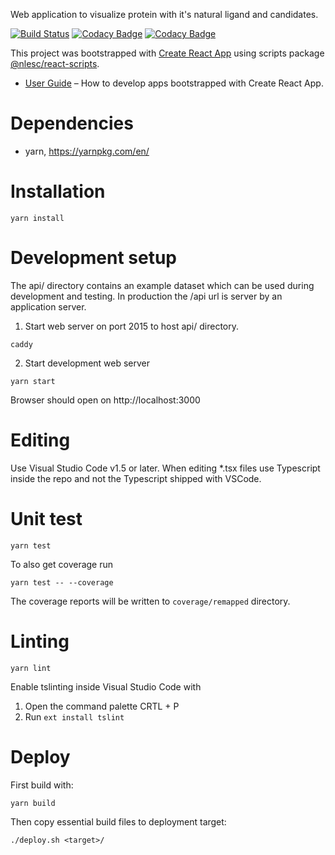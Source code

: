 Web application to visualize protein with it's natural ligand and candidates.

[![Build Status](https://travis-ci.org/3D-e-Chem/molviewer-tsx.svg?branch=master)](https://travis-ci.org/3D-e-Chem/molviewer-tsx)
[![Codacy Badge](https://api.codacy.com/project/badge/Grade/e80c537a04c34a508709c839940d5bfe)](https://www.codacy.com/app/3D-e-Chem/molviewer-tsx?utm_source=github.com&amp;utm_medium=referral&amp;utm_content=3D-e-Chem/molviewer-tsx&amp;utm_campaign=Badge_Grade)
[![Codacy Badge](https://api.codacy.com/project/badge/Coverage/e80c537a04c34a508709c839940d5bfe)](https://www.codacy.com/app/3D-e-Chem/molviewer-tsx?utm_source=github.com&utm_medium=referral&utm_content=3D-e-Chem/molviewer-tsx&utm_campaign=Badge_Coverage)

This project was bootstrapped with [Create React App](https://github.com/facebookincubator/create-react-app) using scripts package [@nlesc/react-scripts](https://github.com/NLeSC/create-react-app).

* [User Guide](https://github.com/NLeSC/create-react-app/blob/master/packages/react-scripts/template/README.md) – How to develop apps bootstrapped with Create React App.

# Dependencies

* yarn, https://yarnpkg.com/en/

# Installation

```
yarn install
```

# Development setup

The api/ directory contains an example dataset which can be used during development and testing.
In production the /api url is server by an application server.

1. Start web server on port 2015 to host api/ directory.
```
caddy
```

2. Start development web server

```
yarn start
```

Browser should open on http://localhost:3000

# Editing

Use Visual Studio Code v1.5 or later.
When editing *.tsx files use Typescript inside the repo and not the Typescript shipped with VSCode.

# Unit test

```
yarn test
```

To also get coverage run
```
yarn test -- --coverage
```
The coverage reports will be written to `coverage/remapped` directory.

# Linting

```
yarn lint
```

Enable tslinting inside Visual Studio Code with

1. Open the command palette CRTL + P
2. Run `ext install tslint`

# Deploy

First build with:
```
yarn build
```

Then copy essential build files to deployment target:
```
./deploy.sh <target>/
```
